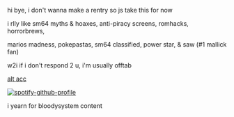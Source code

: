 
hi bye, i don't wanna make a rentry so js take this for now

i rlly like sm64 myths & hoaxes, anti-piracy screens, romhacks, horrorbrews,

marios madness, pokepastas, sm64 classified, power star, & saw (#1 mallick fan)

w2i if i don't respond 2 u, i'm usually offtab

[alt acc](https://github.com/djhallyboo)

[![spotify-github-profile](https://spotify-github-profile.kittinanx.com/api/view?uid=31ccuakfop2nbrlfgknd5fracn3i&cover_image=true&theme=natemoo-re&show_offline=false&background_color=121212&interchange=true&bar_color=ffffff&bar_color_cover=false)](https://github.com/kittinan/spotify-github-profile)


i yearn for bloodysystem content


